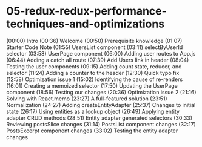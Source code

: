 # 05-redux-redux-performance-techniques-and-optimizations

(00:00) Intro
(00:36) Welcome
(00:50) Prerequisite knowledge
(01:07) Starter Code Note
(01:55) UsersList component
(03:11) selectByUserId selector
(03:58) UserPage component
(06:00) Adding user routes to App.js
(06:44) Adding a catch all route
(07:39) Add Users link in header
(08:04) Testing the user components
(09:15) Adding count state, reducer, and selector
(11:24) Adding a counter to the header
(12:30) Quick typo fix
(12:58) Optimization issue 1
(15:02) Identifying the cause of re-renders
(16:01) Creating a memoized selector
(17:50) Updating the UserPage component
(18:56) Testing our changes
(20:36) Optimization issue 2
(21:16) Solving with React.memo
(23:27) A full-featured solution
(23:51) Normalization
(24:27) Adding createEntityAdapter
(25:37) Changes to initial state
(26:17) Using entities as a lookup object
(26:49) Applying entity adapter CRUD methods
(28:51) Entity adapter generated selectors
(30:33) Reviewing postsSlice changes
(31:14) PostsList component changes
(32:17) PostsExcerpt component changes
(33:02) Testing the entity adapter changes
